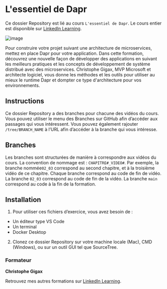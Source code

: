 # L'essentiel de Dapr

Ce dossier Repository est lié au cours `L'essentiel de Dapr`. Le cours entier est disponible sur [LinkedIn Learning][lil-course-url].

![image](https://user-images.githubusercontent.com/71371373/172781325-60666ff5-6a7f-4ba9-b603-cf70364431a8.png)

Pour construire votre projet suivant une architecture de microservices, mettez en place Dapr pour votre application. Dans cette formation, découvrez une nouvelle façon de développer des applications en suivant les meilleurs pratiques et les concepts de développement de système distribué avec des microservices. Christophe Gigax, MVP Microsoft et architecte logiciel, vous donne les méthodes et les outils pour utiliser au mieux le runtime Dapr et dompter ce type d'architecture pour vos environnements.

## Instructions

Ce dossier Repository a des branches pour chacune des vidéos du cours. Vous pouvez utiliser le menu des Branches sur GitHub afin d’accéder aux passages qui vous intéressent. Vous pouvez également rajouter `/tree/BRANCH_NAME` à l’URL afin d’accéder à la branche qui vous intéresse.

## Branches

Les branches sont structurées de manière à correspondre aux vidéos du cours. La convention de nommage est : `CHAPITRE#_VIDEO#`. Par exemple, la branche nommée`02_03` correspond au second chapitre, et à la troisième vidéo de ce chapitre. Chaque branche correspond au code de fin de vidéo.
La branche `02_03` correspond au code de fin de la vidéo.
La branche `main` correspond au code à la fin de la formation.

## Installation

1. Pour utiliser ces fichiers d’exercice, vous avez besoin de :
- Un éditeur type VS Code
- Un terminal
- Docker Desktop
2. Clonez ce dossier Repository sur votre machine locale (Mac), CMD (Windows), ou sur un outil GUI tel que SourceTree.

### Formateur

**Christophe Gigax**

Retrouvez mes autres formations sur [LinkedIn Learning](https://www.linkedin.com/learning/instructors/christophe-gigax).

[0]: # (Replace these placeholder URLs with actual course URLs)
[lil-course-url]:  https://www.linkedin.com/learning/l-essentiel-de-dapr/bienvenue-dans-l-essentiel-de-dapr
